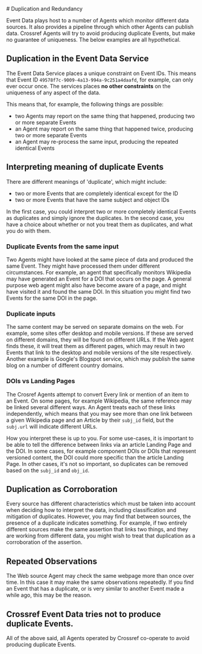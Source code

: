 # Duplication and Redundancy

Event Data plays host to a number of Agents which monitor different data sources. It also provides a pipeline through which other Agents can publish data. Crossref Agents will try to avoid producing duplicate Events, but make no guarantee of uniqueness. The below examples are all hypothetical.

## Duplication in the Event Data Service

The Event Data Service places a unique constraint on Event IDs. This means that Event ID `49578f7c-9009-4a13-994a-9c251a4daafd`, for example, can only ever occur once. The services places **no other constraints** on the uniqueness of any aspect of the data.

This means that, for example, the following things are possible:

 - two Agents may report on the same thing that happened, producing two or more separate Events
 - an Agent may report on the same thing that happened twice, producing two or more separate Events
 - an Agent may re-process the same input, producing the repeated identical Events

## Interpreting meaning of duplicate Events

There are different meanings of 'duplicate', which might include:

 - two or more Events that are completely identical except for the ID
 - two or more Events that have the same subject and object IDs

In the first case, you could interpret two or more completely identical Events as duplicates and simply ignore the duplicates. In the second case, you have a choice about whether or not you treat them as duplicates, and what you do with them.

### Duplicate Events from the same input

Two Agents might have looked at the same piece of data and produced the same Event. They might have processed them under different circumstances. For example, an agent that specifically monitors Wikipedia may have generated an Event for a DOI that occurs on the page. A general purpose web agent might also have become aware of a page, and might have visited it and found the same DOI. In this situation you might find two Events for the same DOI in the page.

### Duplicate inputs

The same content may be served on separate domains on the web. For example, some sites offer desktop and mobile versions. If these are served on different domains, they will be found on different URLs. If the Web agent finds these, it will treat them as different pages, which may result in two Events that link to the desktop and mobile versions of the site respectively. Another example is Google's Blogspot service, which may publish the same blog on a number of different country domains.

### DOIs vs Landing Pages

The Crosref Agents attempt to convert Every link or mention of an item to an Event. On some pages, for example Wikipedia, the same reference may be linked several different ways. An Agent treats each of these links independently, which means that you may see more than one link between a given Wikipedia page and an Article by their `subj_id` field, but the `subj.url` will indicate different URLs.

How you interpret these is up to you. For some use-cases, it is important to be able to tell the difference between links via an article Landing Page and the DOI. In some cases, for example component DOIs or DOIs that represent versioned content, the DOI could more specific than the article Landing Page. In other cases, it's not so important, so duplicates can be removed based on the `subj_id` and `obj_id`.

## Duplication as Corroboration

Every source has different characteristics which must be taken into account when deciding how to interpret the data, including classification and mitigation of duplicates. However, you may find that between sources, the presence of a duplicate indicates something. For example, if two entirely different sources make the same assertion that links two things, and they are working from different data, you might wish to treat that duplication as a corroboration of the assertion. 

## Repeated Observations

The Web source Agent may check the same webpage more than once over time. In this case it may make the same observations repeatedly. If you find an Event that has a duplicate, or is very similar to another Event made a while ago, this may be the reason.

## Crossref Event Data tries not to produce duplicate Events.

All of the above said, all Agents operated by Crossref co-operate to avoid producing duplicate Events. 
